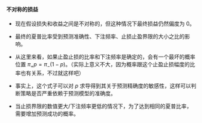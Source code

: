 #### 不对称的损益

- 现在假设损失和收益之间是不对称的，但这种情况下最终损益仍然偏度为 $0$。

- 最终的夏普比率受到预测准确性、下注频率、止损止盈界限的大小之比的影响。

- 从这里来看，如果止盈止损的比率和下注频率是确定的，会有一个最坏的概率位置 $π_+p=π_-(1-p)$。（实际上意义不大，因为概率跟这个止盈止损幅度的比率也有关系，不过就这样吧）

- 事实上，这个式子可以对 $p$ 求导得到其关于预测精确度的敏感性，这样可以判断策略是否严重依赖于预测模型的准确度。

- 当止损界限的数值更大/下注频率更低的情况下，为了达到相同的夏普比率，需要增加预测成功的概率。